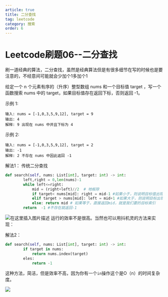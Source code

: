 ```yaml
---
article: true
title: 二分查找
tag: leetcode
category: 搜索
order: 6
---
```

# Leetcode刷题06--二分查找
刷一道经典的算法，二分查找，虽然是经典算法但是有很多细节在写的时候也是要注意的，不经意间可能就会少加个1多加个1

给定一个 n 个元素有序的（升序）整型数组 nums 和一个目标值 target  ，写一个函数搜索 nums 中的 target，如果目标值存在返回下标，否则返回 -1。


示例 1:
```
输入: nums = [-1,0,3,5,9,12], target = 9
输出: 4
解释: 9 出现在 nums 中并且下标为 4
```
示例 2:
```
输入: nums = [-1,0,3,5,9,12], target = 2
输出: -1
解释: 2 不存在 nums 中因此返回 -1
```

解法1：
传统二分查找
```Python
def search(self, nums: List[int], target: int) -> int:
		left,right = 0,len(nums)-1
		while left<=right:
			mid = (right+left)//2  # 地板除
			if target< nums[mid]: right = mid-1 #如果小于，则说明目标值出现在mid的左侧
			elif target > nums[mid]: left = mid+1 #如果大于，则说明目标出现在mid的右侧
			else: return mid # 如果等于，直接返回mid，就是我们要的目标索引
		return	-1 #不存在就返回-1

```
![在这里插入图片描述](https://img-blog.csdnimg.cn/20200530135114938.png)
运行的效率不是很高。当然也可以用抖机灵的方法来实现：

解法2：
```Python
def search(self, nums: List[int], target: int) -> int:
		if target in nums:
			return nums.index(target)
		eles:
			return -1
```
这种方法，简洁，但是效率不高，因为你有一个``in``操作这个是O（n）的时间复杂度。

![](https://golearning.oss-cn-shanghai.aliyuncs.com/obsidian扫码_搜索联合传播样式-标准色版.png)